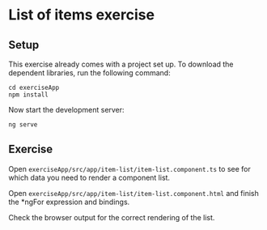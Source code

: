 # List of items exercise

## Setup

This exercise already comes with a project set up. To download the dependent libraries, run the following command:

```
cd exerciseApp
npm install
```

Now start the development server:

```
ng serve
```

## Exercise

Open `exerciseApp/src/app/item-list/item-list.component.ts` to see for which data you need to render a component list.

Open `exerciseApp/src/app/item-list/item-list.component.html` and finish the *ngFor expression and bindings.

Check the browser output for the correct rendering of the list.